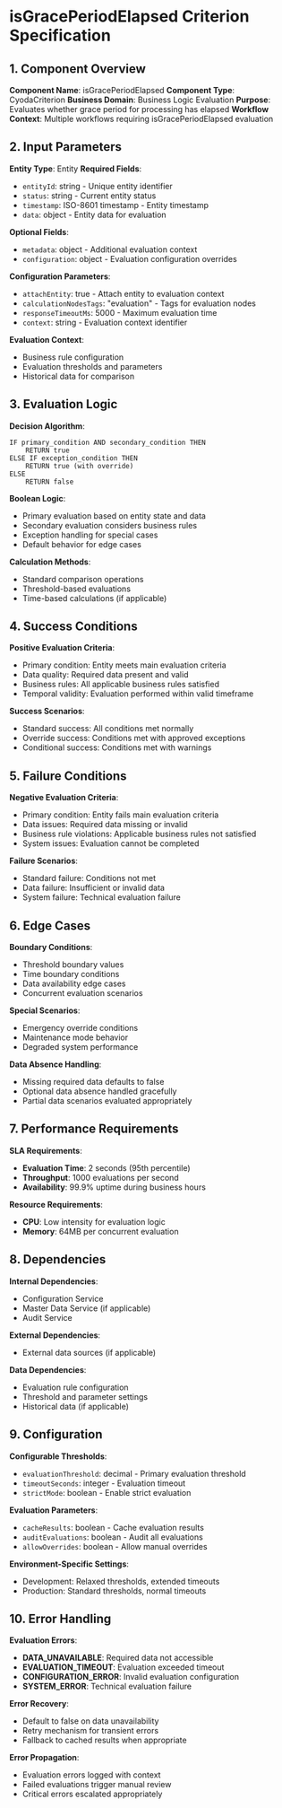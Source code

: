 # isGracePeriodElapsed Criterion Specification

## 1. Component Overview
**Component Name**: isGracePeriodElapsed
**Component Type**: CyodaCriterion
**Business Domain**: Business Logic Evaluation
**Purpose**: Evaluates whether grace period for processing has elapsed
**Workflow Context**: Multiple workflows requiring isGracePeriodElapsed evaluation

## 2. Input Parameters
**Entity Type**: Entity
**Required Fields**:
- `entityId`: string - Unique entity identifier
- `status`: string - Current entity status
- `timestamp`: ISO-8601 timestamp - Entity timestamp
- `data`: object - Entity data for evaluation

**Optional Fields**:
- `metadata`: object - Additional evaluation context
- `configuration`: object - Evaluation configuration overrides

**Configuration Parameters**:
- `attachEntity`: true - Attach entity to evaluation context
- `calculationNodesTags`: "evaluation" - Tags for evaluation nodes
- `responseTimeoutMs`: 5000 - Maximum evaluation time
- `context`: string - Evaluation context identifier

**Evaluation Context**:
- Business rule configuration
- Evaluation thresholds and parameters
- Historical data for comparison

## 3. Evaluation Logic
**Decision Algorithm**:
```
IF primary_condition AND secondary_condition THEN
    RETURN true
ELSE IF exception_condition THEN
    RETURN true (with override)
ELSE
    RETURN false
```

**Boolean Logic**:
- Primary evaluation based on entity state and data
- Secondary evaluation considers business rules
- Exception handling for special cases
- Default behavior for edge cases

**Calculation Methods**:
- Standard comparison operations
- Threshold-based evaluations
- Time-based calculations (if applicable)

## 4. Success Conditions
**Positive Evaluation Criteria**:
- Primary condition: Entity meets main evaluation criteria
- Data quality: Required data present and valid
- Business rules: All applicable business rules satisfied
- Temporal validity: Evaluation performed within valid timeframe

**Success Scenarios**:
- Standard success: All conditions met normally
- Override success: Conditions met with approved exceptions
- Conditional success: Conditions met with warnings

## 5. Failure Conditions
**Negative Evaluation Criteria**:
- Primary condition: Entity fails main evaluation criteria
- Data issues: Required data missing or invalid
- Business rule violations: Applicable business rules not satisfied
- System issues: Evaluation cannot be completed

**Failure Scenarios**:
- Standard failure: Conditions not met
- Data failure: Insufficient or invalid data
- System failure: Technical evaluation failure

## 6. Edge Cases
**Boundary Conditions**:
- Threshold boundary values
- Time boundary conditions
- Data availability edge cases
- Concurrent evaluation scenarios

**Special Scenarios**:
- Emergency override conditions
- Maintenance mode behavior
- Degraded system performance

**Data Absence Handling**:
- Missing required data defaults to false
- Optional data absence handled gracefully
- Partial data scenarios evaluated appropriately

## 7. Performance Requirements
**SLA Requirements**:
- **Evaluation Time**: 2 seconds (95th percentile)
- **Throughput**: 1000 evaluations per second
- **Availability**: 99.9% uptime during business hours

**Resource Requirements**:
- **CPU**: Low intensity for evaluation logic
- **Memory**: 64MB per concurrent evaluation

## 8. Dependencies
**Internal Dependencies**:
- Configuration Service
- Master Data Service (if applicable)
- Audit Service

**External Dependencies**:
- External data sources (if applicable)

**Data Dependencies**:
- Evaluation rule configuration
- Threshold and parameter settings
- Historical data (if applicable)

## 9. Configuration
**Configurable Thresholds**:
- `evaluationThreshold`: decimal - Primary evaluation threshold
- `timeoutSeconds`: integer - Evaluation timeout
- `strictMode`: boolean - Enable strict evaluation

**Evaluation Parameters**:
- `cacheResults`: boolean - Cache evaluation results
- `auditEvaluations`: boolean - Audit all evaluations
- `allowOverrides`: boolean - Allow manual overrides

**Environment-Specific Settings**:
- Development: Relaxed thresholds, extended timeouts
- Production: Standard thresholds, normal timeouts

## 10. Error Handling
**Evaluation Errors**:
- **DATA_UNAVAILABLE**: Required data not accessible
- **EVALUATION_TIMEOUT**: Evaluation exceeded timeout
- **CONFIGURATION_ERROR**: Invalid evaluation configuration
- **SYSTEM_ERROR**: Technical evaluation failure

**Error Recovery**:
- Default to false on data unavailability
- Retry mechanism for transient errors
- Fallback to cached results when appropriate

**Error Propagation**:
- Evaluation errors logged with context
- Failed evaluations trigger manual review
- Critical errors escalated appropriately
